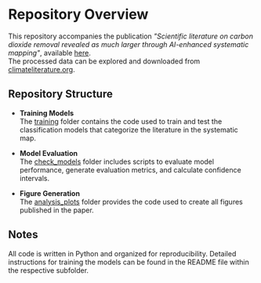 # Repository Overview

This repository accompanies the publication *"Scientific literature on carbon dioxide removal revealed as much larger through AI-enhanced systematic mapping"*, available [here](https://www.researchsquare.com/article/rs-4109712/v1).  
The processed data can be explored and downloaded from [climateliterature.org](https://climateliterature.org/#/project/cdrmap).

## Repository Structure

- **Training Models**  
  The [training](https://github.com/mcc-apsis/cdr-map/tree/main/training) folder contains the code used to train and test the classification models that categorize the literature in the systematic map.

- **Model Evaluation**  
  The [check_models](https://github.com/mcc-apsis/cdr-map/tree/main/check_models) folder includes scripts to evaluate model performance, generate evaluation metrics, and calculate confidence intervals.

- **Figure Generation**  
  The [analysis_plots](https://github.com/mcc-apsis/cdr-map/tree/main/analysis_plots) folder provides the code used to create all figures published in the paper.

## Notes

All code is written in Python and organized for reproducibility. Detailed instructions for training the models can be found in the README file within the respective subfolder.


